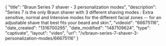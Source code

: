 {
    "title": "Braun Series 7 shaver - 3 personalization modes",
    "description": "Series 7 is the only Braun shaver with 3 different shaving modes : Extra sensitive, normal and Intensive modes for the different facial zones -- for an adjustable shave that best fits your beard and skin.",
    "videoid": "66675116",
    "date_created": "1316700295",
    "date_modified": "1487109624",
    "type": "captivate",
    "layout": "video",
    "url": "\/v\/braun-series-7-shaver-3-personalization-modes\/66675116"
}